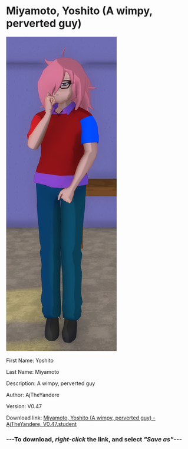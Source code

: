# Miyamoto, Yoshito (A wimpy, perverted guy)

<img src = "https://raw.githubusercontent.com/Arbiter1223/Daigaku-Gurashi-Custom-Students/master/Students/Files/Miyamoto%2C%20Yoshito%20(A%20wimpy%2C%20perverted%20guy).png">

First Name: Yoshito

Last Name: Miyamoto

Description: A wimpy, perverted guy

Author: AjTheYandere

Version: V0.47

Download link: <a href="https://raw.githubusercontent.com/Arbiter1223/Daigaku-Gurashi-Custom-Students/master/Students/Files/Miyamoto%2C%20Yoshito%20(A%20wimpy%2C%20perverted%20guy)%20-%20AjTheYandere%2C%20V0.47.student">Miyamoto, Yoshito (A wimpy, perverted guy) - AjTheYandere, V0.47.student</a>

### ---**To download, _right-click_ the link, and select _"Save as"_**---
